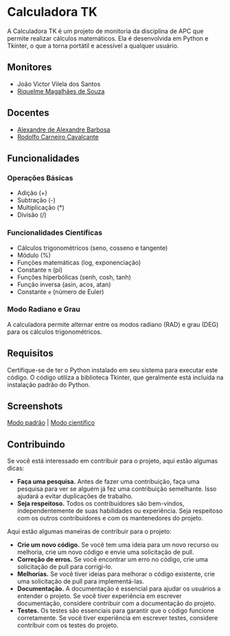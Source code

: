 # Calculadora TK

A Calculadora TK é um projeto de monitoria da disciplina de APC que permite realizar cálculos matemáticos. Ela é desenvolvida em Python e Tkinter, o que a torna portátil e acessível a qualquer usuário.

## Monitores

- João Victor Vilela dos Santos
- [Riquelme Magalhães de Souza](https://github.com/RiquelmeMagal)

## Docentes

- [Alexandre de Alexandre Barbosa](http://lattes.cnpq.br/9588814902346410)
- [Rodolfo Carneiro Cavalcante](http://lattes.cnpq.br/0181615416246917)

## Funcionalidades

### Operações Básicas

- Adição (+)
- Subtração (-)
- Multiplicação (*)
- Divisão (/)

### Funcionalidades Científicas
- Cálculos trigonométricos (seno, cosseno e tangente)
- Módulo (%)
- Funções matemáticas (log, exponenciação)
- Constante ``π`` (pi)
- Funções hiperbólicas (senh, cosh, tanh)
- Função inversa (asin, acos, atan)
- Constante ``e`` (número de Euler)

### Modo Radiano e Grau
A calculadora permite alternar entre os modos radiano (RAD) e grau (DEG) para os cálculos trigonométricos.

## Requisitos
Certifique-se de ter o Python instalado em seu sistema para executar este código. O código utiliza a biblioteca Tkinter, que geralmente está incluída na instalação padrão do Python.

## Screenshots

[Modo padrão](https://github.com/oaojcc/calculadora-tk/blob/main/Screenshots/modo%20padr%C3%A3o.PNG) | [Modo científico](https://github.com/oaojcc/calculadora-tk/blob/main/Screenshots/modo%20cient%C3%ADfico.PNG)

## Contribuindo

Se você está interessado em contribuir para o projeto, aqui estão algumas dicas:

- **Faça uma pesquisa.** Antes de fazer uma contribuição, faça uma pesquisa para ver se alguém já fez uma contribuição semelhante. Isso ajudará a evitar duplicações de trabalho.
- **Seja respeitoso.** Todos os contribuidores são bem-vindos, independentemente de suas habilidades ou experiência. Seja respeitoso com os outros contribuidores e com os mantenedores do projeto.

Aqui estão algumas maneiras de contribuir para o projeto:

- **Crie um novo código.** Se você tem uma ideia para um novo recurso ou melhoria, crie um novo código e envie uma solicitação de pull.
- **Correção de erros.** Se você encontrar um erro no código, crie uma solicitação de pull para corrigi-lo.
- **Melhorias.** Se você tiver ideias para melhorar o código existente, crie uma solicitação de pull para implementá-las.
- **Documentação.** A documentação é essencial para ajudar os usuários a entender o projeto. Se você tiver experiência em escrever documentação, considere contribuir com a documentação do projeto.
- **Testes.** Os testes são essenciais para garantir que o código funcione corretamente. Se você tiver experiência em escrever testes, considere contribuir com os testes do projeto.
